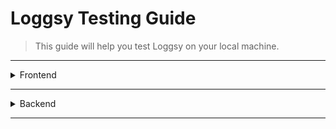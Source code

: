 # Loggsy Testing Guide

> This guide will help you test Loggsy on your local machine.

---

<details>
<summary>Frontend</summary>

<br>

### Cypress

> If you have followed the [Setup Guide](./docs/SETUP.md), then you should have the frontend server running on `http://localhost:3000`
> and also have Cypress installed.

- [ ] Open the Cypress GUI

> Make sure you are in the client directory

```bash
pnpm cypress open
```

- [ ] Select one of the modes to run the tests (E2E or Component)

- [ ] Click on any of the test files to run the tests within that file

</details>

---

<details>
<summary>Backend</summary>

<br>

### Unittest

- [ ] Navigate to the server directory

```bash
cd server
```

- [ ] Start the Virtual Environment

```bash
# For Mac
source venv/bin/activate

# For Windows
venv\Scripts\activate
```

- [ ] Run the tests

```bash
# For Mac
python3 manage.py test --keepdb

# For Windows
python manage.py test --keepdb

### The --keepdb flag is used to persist the database after the tests are run
### This is useful as for every subsequent runs, no new databases are created and destroyed
```

</details>

---
